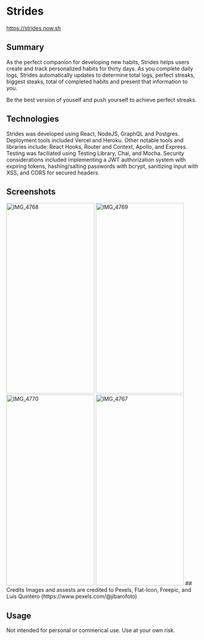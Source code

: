 # Strides
https://strides.now.sh

## Summary
As the perfect companion for developing new habits, Strides helps users create and track personalized habits for thirty days. As you complete daily logs, Strides automatically updates to determine total logs, perfect streaks, biggest steaks, total of completed habits and present that information to you.

Be the best version of youself and push yourself to achieve perfect streaks.

## Technologies
Strides was developed using React, NodeJS, GraphQL and Postgres. Deployment tools included Vercel and Heroku.
Other notable tools and libraries include: React Hooks, Router and Context, Apollo, and Express.
Testing was faciliated using Testing Library, Chai, and Mocha. Security considerations included implementing
a JWT authorization system with expiring tokens, hashing/salting passwords with bcrypt, sanitizing input with XSS, and CORS for secured headers.

## Screenshots
<img src="https://live.staticflickr.com/65535/49898909472_11d43fc3e6.jpg" width="231" height="500" alt="IMG_4768">
<img src="https://live.staticflickr.com/65535/49898909447_b73eeccd01.jpg" width="231" height="500" alt="IMG_4769">
<img src="https://live.staticflickr.com/65535/49898909427_12195cc9d0.jpg" width="231" height="500" alt="IMG_4770">
<img src="https://live.staticflickr.com/65535/49898909532_fa0e703eac.jpg" width="231" height="500" alt="IMG_4767">
## Credits
Images and assests are credited to Pexels, Flat-Icon, Freepic, and Luis Quintero (https://www.pexels.com/@jibarofoto)

## Usage
Not intended for personal or commerical use. Use at your own risk. 
